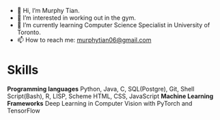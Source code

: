 - 👋 Hi, I’m Murphy Tian.
- 👀 I’m interested in working out in the gym.
- 🌱 I’m currently learning Computer Science Specialist in University of Toronto.
- 📫 How to reach me: murphytian06@gmail.com

# Skills
**Programming languages**
Python, Java, C, SQL(Postgre), Git, Shell Script(Bash), R, LISP, Scheme
HTML, CSS, JavaScript
**Machine Learning Frameworks**
Deep Learning in Computer Vision with PyTorch and TensorFlow

